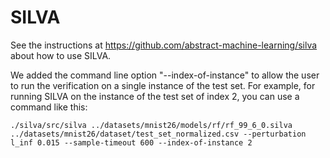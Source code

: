 # SILVA

See the instructions at https://github.com/abstract-machine-learning/silva about how to use SILVA.

We added the command line option "--index-of-instance" to allow the user to run the verification on a single instance of the test set. For example, for running SILVA on the instance of the test set of index 2, you can use a command like this:

`./silva/src/silva ../datasets/mnist26/models/rf/rf_99_6_0.silva ../datasets/mnist26/dataset/test_set_normalized.csv --perturbation l_inf 0.015 --sample-timeout 600 --index-of-instance 2`